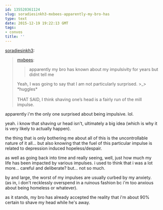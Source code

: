 ```yaml
---
id: 135520361124
slug: soradiesinkh3-mxbees-apparently-my-bro-has
type: text
date: 2015-12-19 19:22:13 GMT
tags:
- convos
title: ''
---
```

<p><a class="tumblr_blog" href="http://soradiesinkh3.tumblr.com/post/135519150098">soradiesinkh3</a>:</p>
<blockquote>
<p><a class="tumblr_blog" href="http://mxbees.tumblr.com/post/135518365664">mxbees</a>:</p>
<blockquote>
<p>apparently my bro has known about my impulsivity for years but didnt tell me</p>
</blockquote>
<p>Yeah, I was going to say that I am not particularly surprised. &gt;_&gt; *huggles*<br><br>THAT SAID, I think shaving one’s head is a fairly run of the mill impulse.</p>
</blockquote>

apparently i'm the only one surprised about being impulsive. lol.

yeah. i know that shaving ur head isn't, ultimately a big idea (which is why it is very likely to actually happen). 

the thing that is only bothering me about all of this is the uncontrollable nature of it all... but also knowing that the fuel of this particular impulse is related to depression induced hopeless/despair.

as well as going back into time and really seeing, well, just how much my life has been impacted by various impulses. i used to think that i was a lot more... careful and deliberate? but... not so much.

by and large, the worst of my impulses are usually curbed by my anxiety. (as in, i don't recklessly overspend in a ruinous fashion bc i'm too anxious about being homeless or whatever).

as it stands, my bro has already accepted the reality that i'm about 90% certain to shave my head while he's away.